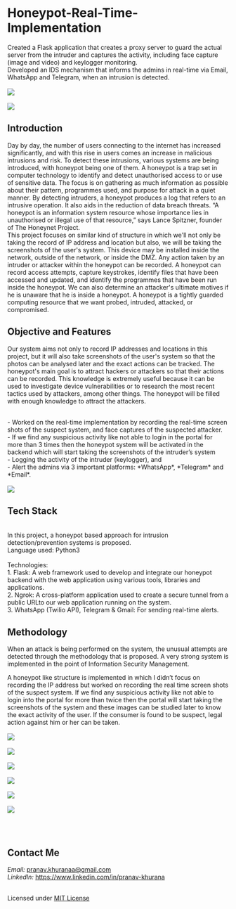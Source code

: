# Honeypot-Real-Time-Implementation
Created a Flask application that creates a proxy server to guard the actual server from the intruder and captures the activity, including face capture (image and video) and keylogger monitoring.<br>
Developed an IDS mechanism that informs the admins in real-time via Email, WhatsApp and Telegram, when an intrusion is detected.
<br><br>
<img src="https://github.com/pranavkhuranaa/Honeypot-Real-Time-Implementation/blob/main/assets/implementation%20screenshots/loginportal.png">
<br><br>
<img src="https://github.com/pranavkhuranaa/Honeypot-Real-Time-Implementation/blob/main/assets/implementation%20screenshots/unsuccessful%20page%20redirect.png">

## Introduction
Day by day, the number of users connecting to the internet has increased significantly, and with this rise in users comes an increase in malicious intrusions and risk. To detect these intrusions, various systems are being introduced, with honeypot being one of them. A honeypot is a trap set in computer technology to identify and detect unauthorised access to or use of sensitive data. The focus is on gathering as much information as possible about their pattern, programmes used, and purpose for attack in a quiet manner. By detecting intruders, a honeypot produces a log that refers to an intrusive operation. It also aids in the reduction of data breach threats. “A honeypot is an information system resource whose importance lies in unauthorised or illegal use of that resource,” says Lance Spitzner, founder of The Honeynet Project.
<br>
This project focuses on similar kind of structure in which we'll not only be taking the record of IP address and location but also, we will be taking the screenshots of the user's system. This device may be installed inside the network, outside of the network, or inside the DMZ. Any action taken by an intruder or attacker within the honeypot can be recorded. A honeypot can record access attempts, capture keystrokes, identify files that have been accessed and updated, and identify the programmes that have been run inside the honeypot. We can also determine an attacker's ultimate motives if he is unaware that he is inside a honeypot. A honeypot is a tightly guarded computing resource that we want probed, intruded, attacked, or compromised.

## Objective and Features
Our system aims not only to record IP addresses and locations in this project, but it will also take screenshots of the user's system so that the photos can be analysed later and the exact actions can be tracked. The honeypot's main goal is to attract hackers or attackers so that their actions can be recorded. This knowledge is extremely useful because it can be used to investigate device vulnerabilities or to research the most recent tactics used by attackers, among other things. The honeypot will be filled with enough knowledge to attract the attackers.

<br>
- Worked on the real-time implementation by recording the real-time screen shots of the suspect system, and face captures of the suspected attacker. <br>
- If we find any suspicious activity like not able to login in the portal for more than 3 times then the honeypot system will be activated in the backend which will start taking the screenshots of the intruder’s system<br>
- Logging the activity of the intruder (keylogger), and <br>
- Alert the admins via 3 important platforms: *WhatsApp*, *Telegram* and *Email*.<br><br>
<img src = "https://github.com/pranavkhuranaa/Honeypot-Real-Time-Implementation/blob/main/assets/implementation%20screenshots/captured%20image%2Bvideo.png">

<br>

## Tech Stack 
<br>
In this project, a honeypot based approach for intrusion detection/prevention systems is proposed. <br>
Language used: Python3<br><br>
Technologies:<br>
1. Flask: A web framework used to develop and integrate our honeypot backend with the web application using various tools, libraries and applications.<br>
2. Ngrok: A cross-platform application used to create a secure tunnel from a public URLto our web application running on the system.<br>
3. WhatsApp (Twilio API), Telegram & Gmail: For sending real-time alerts. <br>



## Methodology
When an attack is being performed on the system, the unusual attempts are detected through the methodology that is proposed. A very strong system is implemented in the point of Information Security Management.<br>

A honeypot like structure is implemented in which I didn’t focus on recording the IP address but worked on recording the real time screen shots of the suspect system. If we find any suspicious activity like not able to login into the portal for more than twice then the portal will start taking the screenshots of the system and these images can be studied later to know the exact activity of the user. If the consumer is found to be suspect, legal action against him or her can be taken.
<br><br>
<img src="https://github.com/pranavkhuranaa/Honeypot-Real-Time-Implementation/blob/main/assets/implementation%20screenshots/whatsapp-1.png">
<br><br>
<img src="https://github.com/pranavkhuranaa/Honeypot-Real-Time-Implementation/blob/main/assets/implementation%20screenshots/gmail-2.png">
<br><br>
<img src="https://github.com/pranavkhuranaa/Honeypot-Real-Time-Implementation/blob/main/assets/implementation%20screenshots/telegram.png">
<br><br>
<img src="https://github.com/pranavkhuranaa/Honeypot-Real-Time-Implementation/blob/main/assets/implementation%20screenshots/terminal-1.png">
<br><br>
<img src="https://github.com/pranavkhuranaa/Honeypot-Real-Time-Implementation/blob/main/assets/implementation%20screenshots/Terminal-2.png">
<br><br>
<img src="https://github.com/pranavkhuranaa/Honeypot-Real-Time-Implementation/blob/main/assets/implementation%20screenshots/Terminal-3.png">

<br><br>

## Contact Me
*Email:* pranav.khuranaa@gmail.com <br>
*LinkedIn:* https://www.linkedin.com/in/pranav-khurana




</BR> Licensed under [MIT License](LICENSE)


